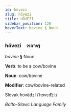 ```yaml
---
id: hövezi
slug: hövezi
title: HÖVEZİ
sidebar_position: 126
hoverText: bovine § Noun
---
```


### hövezi&emsp;<span kind="abugida">ɂıɤɿⱴɟ</span>

*bovine* **§** Noun

**Verb**: to be a cow/bovine

**Noun**: cow/bovine

**Modifier**: cow/bovine-related

Slovak hovädzí /ˈɦɔvɛd͡ziː/

*Balto-Slavic Language Family*